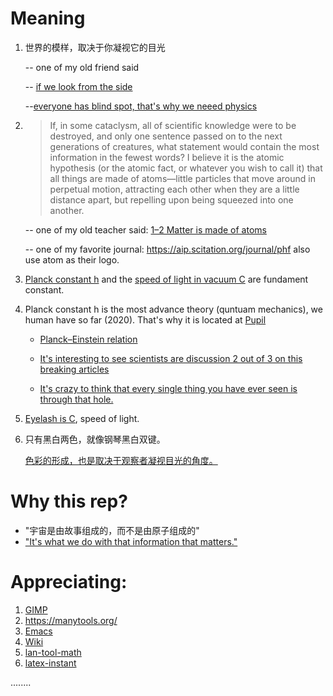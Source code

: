 
# Meaning

1. 世界的模样，取决于你凝视它的目光   

   -- one of my old friend said
   
   -- [if we look from the side](https://youtu.be/ovJcsL7vyrk?t=515)
   
   --[everyone has blind spot, that's why we neeed physics](https://io9.gizmodo.com/why-every-human-has-a-blind-spot-and-how-to-find-your-5804116)

2. >If, in some cataclysm, all of scientific knowledge were to be destroyed, and only
one sentence passed on to the next generations of creatures, what statement would
contain the most information in the fewest words? I believe it is the atomic
hypothesis (or the atomic fact, or whatever you wish to call it) that all things are
made of atoms—little particles that move around in perpetual motion, attracting
each other when they are a little distance apart, but repelling upon being squeezed
into one another.          

   -- one of my old teacher said: [1–2 Matter is made of atoms](https://www.feynmanlectures.caltech.edu/I_01.html)
   
   -- one of my favorite journal: https://aip.scitation.org/journal/phf also use atom as their logo.



3. [Planck constant h](https://en.wikipedia.org/wiki/Planck_constant) and the [speed of light in vacuum C](https://en.wikipedia.org/wiki/Speed_of_light) are fundament constant.

4. Planck constant h is the most advance theory (quntuam mechanics), we human have so far (2020). That's why it is located at [Pupil](https://en.wikipedia.org/wiki/Pupil)

   - [Planck–Einstein relation](https://github.com/MacroUniverse/PhysWiki/commit/b6e6ef374cea85f7f489dd89e0257e6d1cb535e6)
   
   - [It's interesting to see scientists are discussion 2 out of 3 on this breaking articles](https://doi.org/10.1038/s41567-019-0780-5)
   
   - [It's crazy to think that every single thing you have ever seen is through that hole.](https://youtu.be/EjIbmQsWtqc?t=357)

5. [Eyelash is C](https://en.wikipedia.org/wiki/Eyelash), speed of light.

6. 只有黑白两色，就像钢琴黑白双键。

   [色彩的形成，也是取决于观察者凝视目光的角度。](https://www.reddit.com/r/blackmagicfuckery/comments/6njyl5/benhams_disk_there_is_only_black_and_white_in/)


# Why this rep?

- "宇宙是由故事组成的，而不是由原子组成的"
- ["It's what we do with that information that matters."](https://youtu.be/mf5otGNbkuc?t=267)


# Appreciating:

1. [GIMP](https://www.gimp.org)
2. https://manytools.org/
3. [Emacs](https://www.gnu.org/software/emacs/)
4. [Wiki](https://en.wikipedia.org)
5. [lan-tool-math](https://www.codecogs.com/eqnedit.php?latex=$$&space;E=\frac{h}{2&space;\pi}&space;\omega&space;$$)
6. [latex-instant](https://mathpix.com/)

 ........
